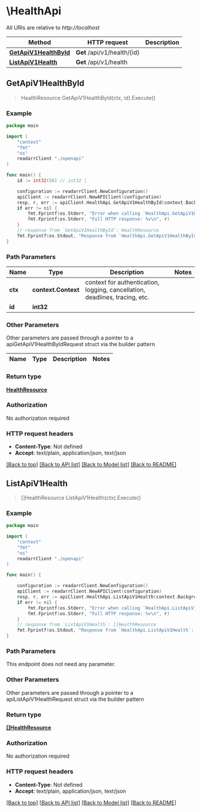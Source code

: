 # \HealthApi

All URIs are relative to *http://localhost*

Method | HTTP request | Description
------------- | ------------- | -------------
[**GetApiV1HealthById**](HealthApi.md#GetApiV1HealthById) | **Get** /api/v1/health/{id} | 
[**ListApiV1Health**](HealthApi.md#ListApiV1Health) | **Get** /api/v1/health | 



## GetApiV1HealthById

> HealthResource GetApiV1HealthById(ctx, id).Execute()



### Example

```go
package main

import (
    "context"
    "fmt"
    "os"
    readarrClient "./openapi"
)

func main() {
    id := int32(56) // int32 | 

    configuration := readarrClient.NewConfiguration()
    apiClient := readarrClient.NewAPIClient(configuration)
    resp, r, err := apiClient.HealthApi.GetApiV1HealthById(context.Background(), id).Execute()
    if err != nil {
        fmt.Fprintf(os.Stderr, "Error when calling `HealthApi.GetApiV1HealthById``: %v\n", err)
        fmt.Fprintf(os.Stderr, "Full HTTP response: %v\n", r)
    }
    // response from `GetApiV1HealthById`: HealthResource
    fmt.Fprintf(os.Stdout, "Response from `HealthApi.GetApiV1HealthById`: %v\n", resp)
}
```

### Path Parameters


Name | Type | Description  | Notes
------------- | ------------- | ------------- | -------------
**ctx** | **context.Context** | context for authentication, logging, cancellation, deadlines, tracing, etc.
**id** | **int32** |  | 

### Other Parameters

Other parameters are passed through a pointer to a apiGetApiV1HealthByIdRequest struct via the builder pattern


Name | Type | Description  | Notes
------------- | ------------- | ------------- | -------------


### Return type

[**HealthResource**](HealthResource.md)

### Authorization

No authorization required

### HTTP request headers

- **Content-Type**: Not defined
- **Accept**: text/plain, application/json, text/json

[[Back to top]](#) [[Back to API list]](../README.md#documentation-for-api-endpoints)
[[Back to Model list]](../README.md#documentation-for-models)
[[Back to README]](../README.md)


## ListApiV1Health

> []HealthResource ListApiV1Health(ctx).Execute()



### Example

```go
package main

import (
    "context"
    "fmt"
    "os"
    readarrClient "./openapi"
)

func main() {

    configuration := readarrClient.NewConfiguration()
    apiClient := readarrClient.NewAPIClient(configuration)
    resp, r, err := apiClient.HealthApi.ListApiV1Health(context.Background()).Execute()
    if err != nil {
        fmt.Fprintf(os.Stderr, "Error when calling `HealthApi.ListApiV1Health``: %v\n", err)
        fmt.Fprintf(os.Stderr, "Full HTTP response: %v\n", r)
    }
    // response from `ListApiV1Health`: []HealthResource
    fmt.Fprintf(os.Stdout, "Response from `HealthApi.ListApiV1Health`: %v\n", resp)
}
```

### Path Parameters

This endpoint does not need any parameter.

### Other Parameters

Other parameters are passed through a pointer to a apiListApiV1HealthRequest struct via the builder pattern


### Return type

[**[]HealthResource**](HealthResource.md)

### Authorization

No authorization required

### HTTP request headers

- **Content-Type**: Not defined
- **Accept**: text/plain, application/json, text/json

[[Back to top]](#) [[Back to API list]](../README.md#documentation-for-api-endpoints)
[[Back to Model list]](../README.md#documentation-for-models)
[[Back to README]](../README.md)

